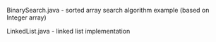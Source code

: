 BinarySearch.java - sorted array search algorithm example (based on Integer array)

LinkedList.java - linked list implementation
